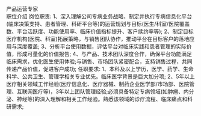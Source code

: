产品运营专家	
职位介绍
岗位职责:
1、深入理解公司专病业务战略，制定并执行专病信息化平台(临床决策支持、患者管理、科研平台等)的运营规划与目标(医生/科室/医院覆盖数、平台活跃度、功能使用率、临床价值指标提升、客户续约率等);
2、制定目标医疗机构(医院、科室)拓展策略，与销售团队协作，推动平台在目标客户的落地应用与深度覆盖;
3、分析平台使用数据，评估平台对临床实践和患者管理的实际价值，形成可量化的价值报告;
4、与产品、技术团队深度合作，确保平台功能满足临床需求，优化医生使用体验;与销售、市场团队紧密配合，支持销售过程，共同传递产品价值，促进客户成功;
任职要求:
1、本科及以上学历，医学、药学、生命科学、公共卫生、管理学相关专业优先。临床医学背景是巨大加分项;
2、5年以上医疗相关领域工作经验(医疗信息化、医疗器械、制药企业医学部/市场部、医院管理、互联网医疗等)，3年以上团队管理经验;必须具备特定专病领域(如肿瘤、内分泌、神经等)的深入理解和相关工作经验。熟悉该领域的诊疗流程、临床痛点和科研需求;